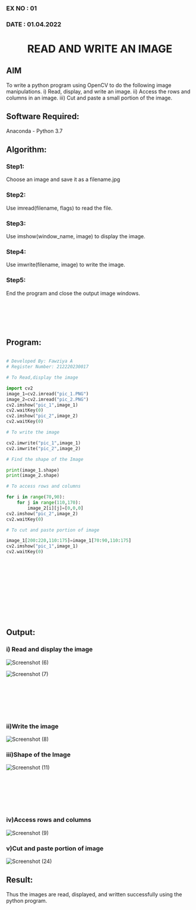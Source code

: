 ### EX NO : 01
### DATE  : 01.04.2022
# <p align="center">READ AND WRITE AN IMAGE</p>
## AIM
To write a python program using OpenCV to do the following image manipulations.
i) Read, display, and write an image.
ii) Access the rows and columns in an image.
iii) Cut and paste a small portion of the image.

## Software Required:
Anaconda - Python 3.7
## Algorithm:
### Step1:
Choose an image and save it as a filename.jpg
### Step2:
Use imread(filename, flags) to read the file.
### Step3:
Use imshow(window_name, image) to display the image.
### Step4:
Use imwrite(filename, image) to write the image.
### Step5:
End the program and close the output image windows.

<br/>
<br/>
<br/>
<br/>

## Program:

```python

# Developed By: Fawziya A
# Register Number: 212220230017

# To Read,display the image

import cv2
image_1=cv2.imread("pic_1.PNG")
image_2=cv2.imread("pic_2.PNG")
cv2.imshow("pic_1",image_1)
cv2.waitKey(0)
cv2.imshow("pic_2",image_2)
cv2.waitKey(0)

# To write the image

cv2.imwrite("pic_1",image_1)
cv2.imwrite("pic_2",image_2)

# Find the shape of the Image

print(image_1.shape)
print(image_2.shape)

# To access rows and columns

for i in range(70,90):
    for j in range(110,170):
        image_2[i][j]=[0,0,0]
cv2.imshow("pic_2",image_2)
cv2.waitKey(0)

# To cut and paste portion of image

image_1[200:220,110:175]=image_1[70:90,110:175]
cv2.imshow("pic_1",image_1)
cv2.waitKey(0)

```

<br/>
<br/>
<br/>
<br/>

<br/>
<br/>
<br/>
<br/>
<br/>

## Output:

### i) Read and display the image
![Screenshot (6)](https://user-images.githubusercontent.com/75235488/160637901-41bf4705-0fa6-4d32-a1ab-71e4b7c1c774.png)

![Screenshot (7)](https://user-images.githubusercontent.com/75235488/160637970-e3c1659a-f887-49c3-b7e5-b9850f81e8b2.png)

<br/>
<br/>
<br/>
<br/>
<br/>

### ii)Write the image
![Screenshot (8)](https://user-images.githubusercontent.com/75235488/160638028-5e4fc52c-ad38-4694-a9c3-04043ae14617.png)
### iii)Shape of the Image

![Screenshot (11)](https://user-images.githubusercontent.com/75235488/160641197-e200baae-3551-45c7-93f0-6921505f957e.png)

<br/>
<br/>
<br/>
<br/>
<br/>

### iv)Access rows and columns
![Screenshot (9)](https://user-images.githubusercontent.com/75235488/160638115-4acf9beb-7255-42c9-a143-727854cb645f.png)

### v)Cut and paste portion of image

![Screenshot (24)](https://user-images.githubusercontent.com/75235488/161490446-327dd538-6a14-41a0-820b-71a8bf098afa.png)

## Result:
Thus the images are read, displayed, and written successfully using the python program.
